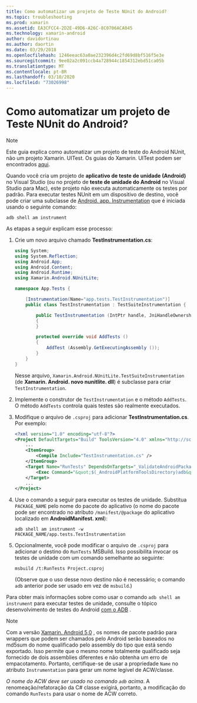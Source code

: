 ```yaml
---
title: Como automatizar um projeto de Teste NUnit do Android?
ms.topic: troubleshooting
ms.prod: xamarin
ms.assetid: EA3CFCC4-2D2E-49D6-A26C-8C0706ACA045
ms.technology: xamarin-android
author: davidortinau
ms.author: daortin
ms.date: 03/29/2018
ms.openlocfilehash: 1246eeac63a0ae232396d4c2fd69d8bf516f5e3e
ms.sourcegitcommit: 9ee02a2c091ccb4a728944c1854312ebd51ca05b
ms.translationtype: MT
ms.contentlocale: pt-BR
ms.lasthandoff: 03/10/2020
ms.locfileid: "73026998"
---
```

# <a name="how-do-i-automate-an-android-nunit-test-project"></a>Como automatizar um projeto de Teste NUnit do Android?

> [!NOTE]
> Este guia explica como automatizar um projeto de teste do Android NUnit, não um projeto Xamarin. UITest. Os guias do Xamarin. UITest podem ser encontrados [aqui](https://docs.microsoft.com/appcenter/test-cloud/preparing-for-upload/xamarin-android-uitest).

Quando você cria um projeto de **aplicativo de teste de unidade (Android)** no Visual Studio (ou no projeto de **teste de unidade do Android** no Visual Studio para Mac), este projeto não executa automaticamente os testes por padrão.
Para executar testes NUnit em um dispositivo de destino, você pode criar uma subclasse de [Android. app. Instrumentation](xref:Android.App.Instrumentation) que é iniciada usando o seguinte comando: 

```shell
adb shell am instrument 
```

As etapas a seguir explicam esse processo:

1. Crie um novo arquivo chamado **TestInstrumentation.cs**: 

    ```cs 
    using System;
    using System.Reflection;
    using Android.App;
    using Android.Content;
    using Android.Runtime;
    using Xamarin.Android.NUnitLite;

    namespace App.Tests {

        [Instrumentation(Name="app.tests.TestInstrumentation")]
        public class TestInstrumentation : TestSuiteInstrumentation {

            public TestInstrumentation (IntPtr handle, JniHandleOwnership transfer) : base (handle, transfer)
            {
            }

            protected override void AddTests ()
            {
                AddTest (Assembly.GetExecutingAssembly ());
            }
        }
    }
    ```

    Nesse arquivo, `Xamarin.Android.NUnitLite.TestSuiteInstrumentation` (de **Xamarin. Android. novo nunitlite. dll**) é subclasse para criar `TestInstrumentation`.

2. Implemente o construtor de `TestInstrumentation` e o método `AddTests`. O método `AddTests` controla quais testes são realmente executados.

3. Modifique o arquivo de `.csproj` para adicionar **TestInstrumentation.cs**. Por exemplo:

    ```xml
    <?xml version="1.0" encoding="utf-8"?>
    <Project DefaultTargets="Build" ToolsVersion="4.0" xmlns="http://schemas.microsoft.com/developer/msbuild/2003">
        ...
        <ItemGroup>
            <Compile Include="TestInstrumentation.cs" />
        </ItemGroup>
        <Target Name="RunTests" DependsOnTargets="_ValidateAndroidPackageProperties">
            <Exec Command="&quot;$(_AndroidPlatformToolsDirectory)adb&quot; $(AdbTarget) $(AdbOptions) shell am instrument -w $(_AndroidPackage)/app.tests.TestInstrumentation" />
        </Target>
        ...
    </Project>
    ```

4. Use o comando a seguir para executar os testes de unidade. Substitua `PACKAGE_NAME` pelo nome do pacote do aplicativo (o nome do pacote pode ser encontrado no atributo `/manifest/@package` do aplicativo localizado em **AndroidManifest. xml**):

    ```shell
    adb shell am instrument -w PACKAGE_NAME/app.tests.TestInstrumentation
    ```

5. Opcionalmente, você pode modificar o arquivo de `.csproj` para adicionar o destino do `RunTests` MSBuild. Isso possibilita invocar os testes de unidade com um comando semelhante ao seguinte:

    ```shell
    msbuild /t:RunTests Project.csproj
    ```

    (Observe que o uso desse novo destino não é necessário; o comando `adb` anterior pode ser usado em vez de `msbuild`.)

Para obter mais informações sobre como usar o comando `adb shell am instrument` para executar testes de unidade, consulte o tópico desenvolvimento de testes do Android [com o ADB](https://developer.android.com/studio/test/command-line.html#RunTestsDevice) .

> [!NOTE]
> Com a versão [Xamarin. Android 5,0](https://github.com/xamarin/release-notes-archive/blob/master/release-notes/android/xamarin.android_5/xamarin.android_5.1/index.md#Android_Callable_Wrapper_Naming) , os nomes de pacote padrão para wrappers que podem ser chamados pelo Android serão baseados no md5sum do nome qualificado pelo assembly do tipo que está sendo exportado. Isso permite que o mesmo nome totalmente qualificado seja fornecido de dois assemblies diferentes e não obtenha um erro de empacotamento. Portanto, certifique-se de usar a propriedade `Name` no atributo `Instrumentation` para gerar um nome legível de ACW/classe.

_O nome do ACW deve ser usado no comando `adb` acima_.
A renomeação/refatoração da C# classe exigirá, portanto, a modificação do comando `RunTests` para usar o nome de ACW correto.
